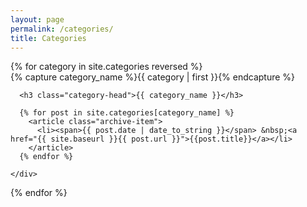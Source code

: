 ```yaml
---
layout: page
permalink: /categories/
title: Categories
---
```


<div id="archives">
  {% for category in site.categories reversed %}
    <div class="archive-group">
      {% capture category_name %}{{ category | first }}{% endcapture %}

      <h3 class="category-head">{{ category_name }}</h3>

      {% for post in site.categories[category_name] %}
        <article class="archive-item">
          <li><span>{{ post.date | date_to_string }}</span> &nbsp;<a href="{{ site.baseurl }}{{ post.url }}">{{post.title}}</a></li>
        </article>
      {% endfor %}

    </div>
  {% endfor %}
</div>

